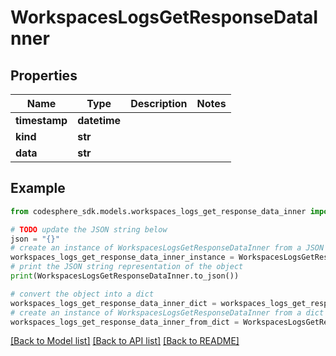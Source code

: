 # WorkspacesLogsGetResponseDataInner


## Properties

Name | Type | Description | Notes
------------ | ------------- | ------------- | -------------
**timestamp** | **datetime** |  |
**kind** | **str** |  |
**data** | **str** |  |

## Example

```python
from codesphere_sdk.models.workspaces_logs_get_response_data_inner import WorkspacesLogsGetResponseDataInner

# TODO update the JSON string below
json = "{}"
# create an instance of WorkspacesLogsGetResponseDataInner from a JSON string
workspaces_logs_get_response_data_inner_instance = WorkspacesLogsGetResponseDataInner.from_json(json)
# print the JSON string representation of the object
print(WorkspacesLogsGetResponseDataInner.to_json())

# convert the object into a dict
workspaces_logs_get_response_data_inner_dict = workspaces_logs_get_response_data_inner_instance.to_dict()
# create an instance of WorkspacesLogsGetResponseDataInner from a dict
workspaces_logs_get_response_data_inner_from_dict = WorkspacesLogsGetResponseDataInner.from_dict(workspaces_logs_get_response_data_inner_dict)
```
[[Back to Model list]](../README.md#documentation-for-models) [[Back to API list]](../README.md#documentation-for-api-endpoints) [[Back to README]](../README.md)
